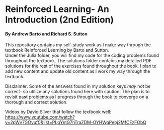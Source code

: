 # Reinforced Learning- An Introduction (2nd Edition)
#### By Andrew Barto and Richard S. Sutton


This repository contains my self-study work as I make way through the textbook Reinforced Learning by Barto and Sutton.  
Under the Julia folder, you will find my code for the coding problems found throughout the textbook.  The solutions folder contains my detailed PDF solutions for the rest of the exercises found throughout the book.  I plan to add new content and update old content as I work my way through the textbook.  

Disclaimer: Some of the answers found in my solution keys *may* not be correct- so utilize any solutions found here with caution.  The plan is to revisit past problems as I progress through the book to converge on a thorough and correct solution.

Videos by David Silver that follow the textbook well:
https://www.youtube.com/watch?v=2pWv7GOvuf0&list=PLqYmG7hTraZDM-OYHWgPebj2MfCFzFObQ

